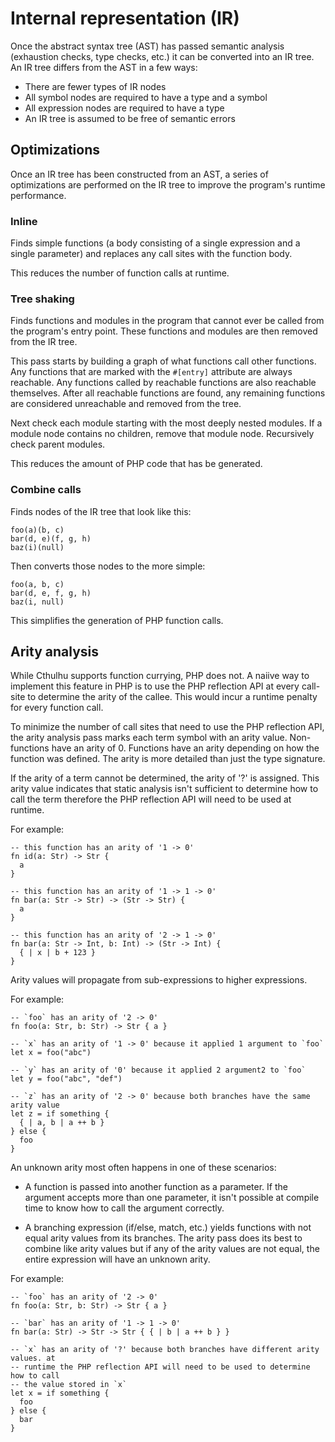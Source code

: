 # Internal representation (IR)

Once the abstract syntax tree (AST) has passed semantic analysis (exhaustion
checks, type checks, etc.) it can be converted into an IR tree. An IR tree
differs from the AST in a few ways:

- There are fewer types of IR nodes
- All symbol nodes are required to have a type and a symbol
- All expression nodes are required to have a type
- An IR tree is assumed to be free of semantic errors

## Optimizations

Once an IR tree has been constructed from an AST, a series of optimizations are
performed on the IR tree to improve the program's runtime performance.

### Inline

Finds simple functions (a body consisting of a single expression and a single
parameter) and replaces any call sites with the function body.

This reduces the number of function calls at runtime.

### Tree shaking

Finds functions and modules in the program that cannot ever be called from the
program's entry point. These functions and modules are then removed from the IR
tree.

This pass starts by building a graph of what functions call other functions. Any
functions that are marked with the `#[entry]` attribute are always reachable.
Any functions called by reachable functions are also reachable themselves. After
all reachable functions are found, any remaining functions are considered
unreachable and removed from the tree.

Next check each module starting with the most deeply nested modules. If a module
node contains no children, remove that module node. Recursively check parent
modules.

This reduces the amount of PHP code that has be generated.

### Combine calls

Finds nodes of the IR tree that look like this:

```text
foo(a)(b, c)
bar(d, e)(f, g, h)
baz(i)(null)
```

Then converts those nodes to the more simple:

```text
foo(a, b, c)
bar(d, e, f, g, h)
baz(i, null)
```

This simplifies the generation of PHP function calls.

## Arity analysis

While Cthulhu supports function currying, PHP does not. A naiive way to
implement this feature in PHP is to use the PHP reflection API at every
call-site to determine the arity of the callee. This would incur a runtime
penalty for every function call.

To minimize the number of call sites that need to use the PHP reflection API,
the arity analysis pass marks each term symbol with an arity value.
Non-functions have an arity of 0. Functions have an arity depending on how the
function was defined. The arity is more detailed than just the type signature.

If the arity of a term cannot be determined, the arity of '?' is assigned. This
arity value indicates that static analysis isn't sufficient to determine how to
call the term therefore the PHP reflection API will need to be used at runtime.

For example:

```text
-- this function has an arity of '1 -> 0'
fn id(a: Str) -> Str {
  a
}

-- this function has an arity of '1 -> 1 -> 0'
fn bar(a: Str -> Str) -> (Str -> Str) {
  a
}

-- this function has an arity of '2 -> 1 -> 0'
fn bar(a: Str -> Int, b: Int) -> (Str -> Int) {
  { | x | b + 123 }
}
```

Arity values will propagate from sub-expressions to higher expressions.

For example:

```text
-- `foo` has an arity of '2 -> 0'
fn foo(a: Str, b: Str) -> Str { a }

-- `x` has an arity of '1 -> 0' because it applied 1 argument to `foo`
let x = foo("abc")

-- `y` has an arity of '0' because it applied 2 argument2 to `foo`
let y = foo("abc", "def")

-- `z` has an arity of '2 -> 0' because both branches have the same arity value
let z = if something {
  { | a, b | a ++ b }
} else {
  foo
}
```

An unknown arity most often happens in one of these scenarios:

- A function is passed into another function as a parameter. If the argument
  accepts more than one parameter, it isn't possible at compile time to know
  how to call the argument correctly.

- A branching expression (if/else, match, etc.) yields functions with not equal
  arity values from its branches. The arity pass does its best to combine like
  arity values but if any of the arity values are not equal, the entire
  expression will have an unknown arity.

For example:

```text
-- `foo` has an arity of '2 -> 0'
fn foo(a: Str, b: Str) -> Str { a }

-- `bar` has an arity of '1 -> 1 -> 0'
fn bar(a: Str) -> Str -> Str { { | b | a ++ b } }

-- `x` has an arity of '?' because both branches have different arity values. at
-- runtime the PHP reflection API will need to be used to determine how to call
-- the value stored in `x`
let x = if something {
  foo
} else {
  bar
}
```
